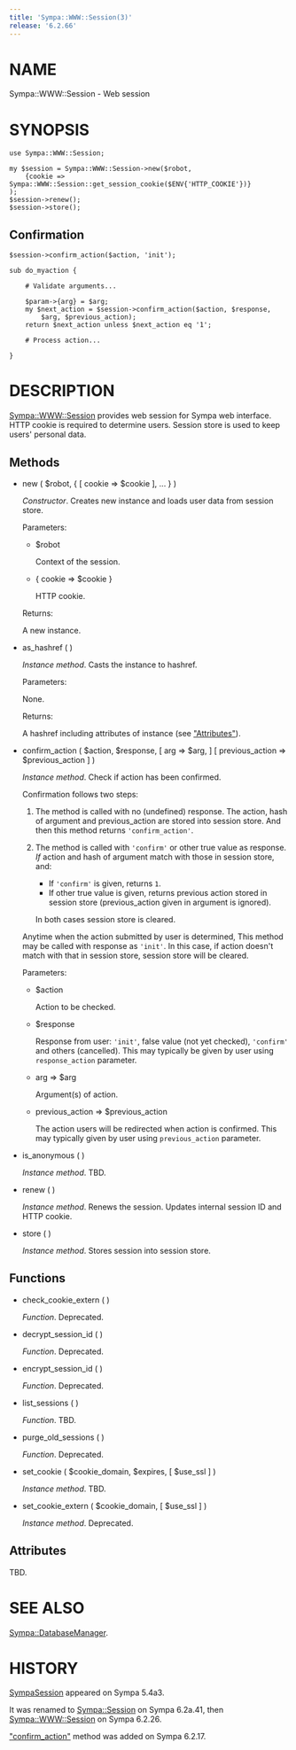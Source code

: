 ```yaml
---
title: 'Sympa::WWW::Session(3)'
release: '6.2.66'
---
```


# NAME

Sympa::WWW::Session - Web session

# SYNOPSIS

    use Sympa::WWW::Session;
    
    my $session = Sympa::WWW::Session->new($robot,
        {cookie => Sympa::WWW::Session::get_session_cookie($ENV{'HTTP_COOKIE'})}
    );
    $session->renew();
    $session->store();

## Confirmation

    $session->confirm_action($action, 'init');
    
    sub do_myaction {
    
        # Validate arguments...
    
        $param->{arg} = $arg;
        my $next_action = $session->confirm_action($action, $response,
            $arg, $previous_action);
        return $next_action unless $next_action eq '1';
    
        # Process action...
    
    }

# DESCRIPTION

[Sympa::WWW::Session](./Sympa-WWW-Session.3.md) provides web session for Sympa web interface.
HTTP cookie is required to determine users.
Session store is used to keep users' personal data.

## Methods

- new ( $robot, { \[ cookie => $cookie \], ... } )

    _Constructor_.
    Creates new instance and loads user data from session store.

    Parameters:

    - $robot

        Context of the session.

    - { cookie => $cookie }

        HTTP cookie.

    Returns:

    A new instance.

- as\_hashref ( )

    _Instance method_.
    Casts the instance to hashref.

    Parameters:

    None.

    Returns:

    A hashref including attributes of instance (see ["Attributes"](#attributes)).

- confirm\_action ( $action, $response, \[ arg => $arg, \]
\[ previous\_action => $previous\_action \] )

    _Instance method_.
    Check if action has been confirmed.

    Confirmation follows two steps:

    1. The method is called with no (undefined) response.
    The action, hash of argument and previous\_action are stored into
    session store.
    And then this method returns `'confirm_action'`.
    2. The method is called with `'confirm'` or other true value as response.
    _If_ action and hash of argument match with those in session store, and:

        - If `'confirm'` is given, returns `1`.
        - If other true value is given, returns previous action stored in
        session store (previous\_action given in argument is ignored).

        In both cases session store is cleared.

    Anytime when the action submitted by user is determined,
    This method may be called with response as `'init'`.
    In this case, if action doesn't match with that in session store,
    session store will be cleared.

    Parameters:

    - $action

        Action to be checked.

    - $response

        Response from user:
        `'init'`, false value (not yet checked), `'confirm'` and others (cancelled).
        This may typically be given by user using `response_action` parameter.

    - arg => $arg

        Argument(s) of action.

    - previous\_action => $previous\_action

        The action users will be redirected when action is confirmed.
        This may typically given by user using `previous_action` parameter.

- is\_anonymous ( )

    _Instance method_.
    TBD.

- renew ( )

    _Instance method_.
    Renews the session.
    Updates internal session ID and HTTP cookie.

- store ( )

    _Instance method_.
    Stores session into session store.

## Functions

- check\_cookie\_extern ( )

    _Function_.
    Deprecated.

- decrypt\_session\_id ( )

    _Function_.
    Deprecated.

- encrypt\_session\_id ( )

    _Function_.
    Deprecated.

- list\_sessions ( )

    _Function_.
    TBD.

- purge\_old\_sessions ( )

    _Function_.
    Deprecated.

- set\_cookie ( $cookie\_domain, $expires, \[ $use\_ssl \] )

    _Instance method_.
    TBD.

- set\_cookie\_extern ( $cookie\_domain, \[ $use\_ssl \] )

    _Instance method_.
    Deprecated.

## Attributes

TBD.

# SEE ALSO

[Sympa::DatabaseManager](./Sympa-DatabaseManager.3.md).

# HISTORY

[SympaSession](https://metacpan.org/pod/SympaSession) appeared on Sympa 5.4a3.

It was renamed to [Sympa::Session](./Sympa-Session.3.md) on Sympa 6.2a.41,
then [Sympa::WWW::Session](./Sympa-WWW-Session.3.md) on Sympa 6.2.26.

["confirm\_action"](#confirm_action) method was added on Sympa 6.2.17.
